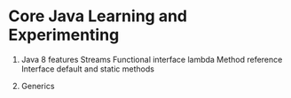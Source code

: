 # Core Java Learning and Experimenting

1. Java 8 features
    Streams
    Functional interface
    lambda
    Method reference
    Interface default and static methods
    
2. Generics


